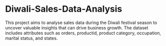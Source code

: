 # Diwali-Sales-Data-Analysis
This project aims to analyse sales data  during the Diwali festival season to  uncover valuable insights that can drive  business growth. The dataset includes  attributes such as orders, productid,  product category, occupation, marital  status, and states.
